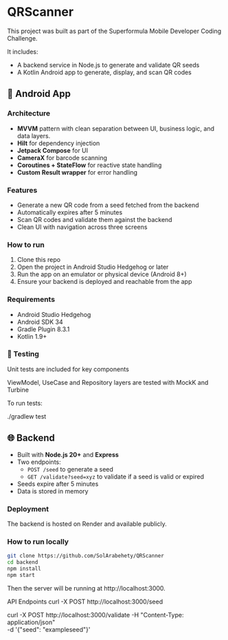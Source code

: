 # QRScanner

This project was built as part of the Superformula Mobile Developer Coding Challenge.

It includes:

- A backend service in Node.js to generate and validate QR seeds
- A Kotlin Android app to generate, display, and scan QR codes

## 📱 Android App

### Architecture

- **MVVM** pattern with clean separation between UI, business logic, and data layers.
- **Hilt** for dependency injection
- **Jetpack Compose** for UI
- **CameraX** for barcode scanning
- **Coroutines + StateFlow** for reactive state handling
- **Custom Result wrapper** for error handling

### Features

- Generate a new QR code from a seed fetched from the backend
- Automatically expires after 5 minutes
- Scan QR codes and validate them against the backend
- Clean UI with navigation across three screens

### How to run

1. Clone this repo
2. Open the project in Android Studio Hedgehog or later
3. Run the app on an emulator or physical device (Android 8+)
4. Ensure your backend is deployed and reachable from the app

### Requirements

- Android Studio Hedgehog
- Android SDK 34
- Gradle Plugin 8.3.1
- Kotlin 1.9+

### 🧪 Testing
Unit tests are included for key components

ViewModel, UseCase and Repository layers are tested with MockK and Turbine

To run tests:

./gradlew test

## 🌐 Backend

- Built with **Node.js 20+** and **Express**
- Two endpoints: 
  - `POST /seed` to generate a seed
  - `GET /validate?seed=xyz` to validate if a seed is valid or expired
- Seeds expire after 5 minutes
- Data is stored in memory

### Deployment

The backend is hosted on Render and available publicly.

### How to run locally

```bash
git clone https://github.com/SolArabehety/QRScanner
cd backend
npm install
npm start
```

Then the server will be running at http://localhost:3000.

API Endpoints
curl -X POST http://localhost:3000/seed     

curl -X POST http://localhost:3000/validate 
  -H "Content-Type: application/json" \
  -d '{"seed": "exampleseed"}'

